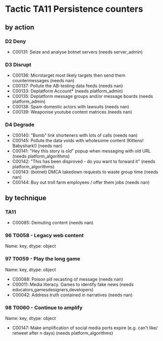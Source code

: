 # Tactic TA11 Persistence counters

## by action


### D2 Deny
* C00131: Seize and analyse botnet servers (needs server_admin)

### D3 Disrupt
* C00136: Microtarget most likely targets then send them countermessages (needs nan)
* C00137: Pollute the AB-testing data feeds (needs nan)
* C00133: Deplatform Account* (needs platform_admin)
* C00135: Deplatform message groups and/or message boards (needs platform_admin)
* C00138: Spam domestic actors with lawsuits (needs nan)
* C00139: Weaponise youtube content matrices (needs nan)

### D4 Degrade
* C00140: "Bomb" link shorteners with lots of calls (needs nan)
* C00145: Pollute the data voids with wholesome content (Kittens! Babyshark!) (needs nan)
* C00141: "Hey this story is old" popup when messaging with old URL (needs platform_algorithms)
* C00142: "This has been disproved - do you want to forward it" (needs platform_algorithms)
* C00143: (botnet) DMCA takedown requests to waste group time (needs nan)
* C00144: Buy out troll farm employees / offer them jobs (needs nan)

## by technique


### TA11
* C00085: Demuting content (needs nan)

### 96    T0058 - Legacy web content
Name: key, dtype: object

### 97    T0059 - Play the long game
Name: key, dtype: object
* C00088: Poison pill recasting of message (needs nan)
* C00011: Media literacy. Games to identify fake news (needs educators,gamesdesigners,developers)
* C00042: Address truth contained in narratives (needs nan)

### 98    T0060 - Continue to amplify
Name: key, dtype: object
* C00147: Make amplification of social media ports expire (e.g. can't like/ retweet after n days) (needs platform_algorithms)
